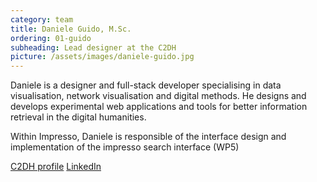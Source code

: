 ```yaml
---
category: team
title: Daniele Guido, M.Sc.
ordering: 01-guido
subheading: Lead designer at the C2DH
picture: /assets/images/daniele-guido.jpg
---
```


Daniele is a designer and full-stack developer specialising in data visualisation, network visualisation and digital methods. He designs and develops experimental web applications and tools for better information retrieval in the digital humanities.

Within Impresso, Daniele is responsible of the interface design and implementation of the impresso search interface (WP5)

[C2DH profile](https://www.c2dh.uni.lu/people/daniele-guido) [LinkedIn](https://www.linkedin.com/in/danieleguido/)